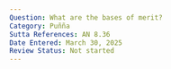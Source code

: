 ```yaml
---
Question: What are the bases of merit?
Category: Puñña
Sutta References: AN 8.36
Date Entered: March 30, 2025
Review Status: Not started
---
```

